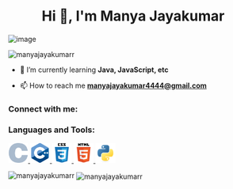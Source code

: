 <h1 align="center">Hi 👋, I'm Manya Jayakumar</h1>

<img width="400" height="600"  align="center" alt="image" src="https://github.com/user-attachments/assets/ecf15400-b66a-45d3-93ed-250b3a4d440d" />


<p align="left"> <img src="https://komarev.com/ghpvc/?username=manyajayakumarr&label=Profile%20views&color=0e75b6&style=flat" alt="manyajayakumarr" /> </p>

- 🌱 I’m currently learning **Java, JavaScript, etc**

- 📫 How to reach me **manyajayakumar4444@gmail.com**

<h3 align="left">Connect with me:</h3>
<p align="left">
</p>

<h3 align="left">Languages and Tools:</h3>
<p align="left"> <a href="https://www.cprogramming.com/" target="_blank" rel="noreferrer"> <img src="https://raw.githubusercontent.com/devicons/devicon/master/icons/c/c-original.svg" alt="c" width="40" height="40"/> </a> <a href="https://www.w3schools.com/cpp/" target="_blank" rel="noreferrer"> <img src="https://raw.githubusercontent.com/devicons/devicon/master/icons/cplusplus/cplusplus-original.svg" alt="cplusplus" width="40" height="40"/> </a> <a href="https://www.w3schools.com/css/" target="_blank" rel="noreferrer"> <img src="https://raw.githubusercontent.com/devicons/devicon/master/icons/css3/css3-original-wordmark.svg" alt="css3" width="40" height="40"/> </a> <a href="https://www.w3.org/html/" target="_blank" rel="noreferrer"> <img src="https://raw.githubusercontent.com/devicons/devicon/master/icons/html5/html5-original-wordmark.svg" alt="html5" width="40" height="40"/> </a> <a href="https://www.python.org" target="_blank" rel="noreferrer"> <img src="https://raw.githubusercontent.com/devicons/devicon/master/icons/python/python-original.svg" alt="python" width="40" height="40"/> </a> </p>

<p><img align="left" src="https://github-readme-stats.vercel.app/api/top-langs?username=manyajayakumarr&show_icons=true&locale=en&layout=compact" alt="manyajayakumarr" /></p>

<p>&nbsp;<img align="center" src="https://github-readme-stats.vercel.app/api?username=manyajayakumarr&show_icons=true&locale=en" alt="manyajayakumarr" /></p>
